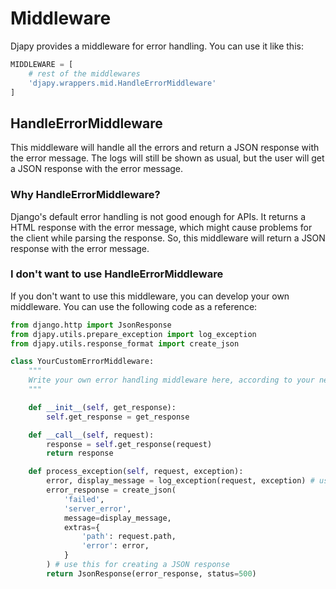 # Middleware

Djapy provides a middleware for error handling. You can use it like this:

```python
MIDDLEWARE = [
    # rest of the middlewares
    'djapy.wrappers.mid.HandleErrorMiddleware'
]
```

## HandleErrorMiddleware

This middleware will handle all the errors and return a JSON response with the error message. The
logs will still be shown as usual, but the user will get a JSON response with the error message.

### Why HandleErrorMiddleware?

Django's default error handling is not good enough for APIs. It returns a HTML response with the
error message, which might cause problems for the client while parsing the response. So, this
middleware will return a JSON response with the error message.

### I don't want to use HandleErrorMiddleware

If you don't want to use this middleware, you can develop your own middleware. You can use the
following code as a reference:

```python
from django.http import JsonResponse
from djapy.utils.prepare_exception import log_exception
from djapy.utils.response_format import create_json

class YourCustomErrorMiddleware:
    """
    Write your own error handling middleware here, according to your needs.
    """

    def __init__(self, get_response):
        self.get_response = get_response

    def __call__(self, request):
        response = self.get_response(request)
        return response

    def process_exception(self, request, exception):
        error, display_message = log_exception(request, exception) # use this for getting logs
        error_response = create_json(
            'failed',
            'server_error',
            message=display_message,
            extras={
                'path': request.path,
                'error': error,
            }
        ) # use this for creating a JSON response
        return JsonResponse(error_response, status=500)
```
